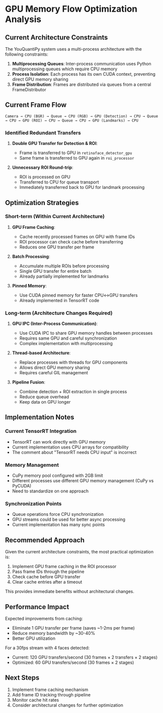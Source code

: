 # GPU Memory Flow Optimization Analysis

## Current Architecture Constraints

The YouQuantiPy system uses a multi-process architecture with the following constraints:

1. **Multiprocessing Queues**: Inter-process communication uses Python multiprocessing queues which require CPU memory
2. **Process Isolation**: Each process has its own CUDA context, preventing direct GPU memory sharing
3. **Frame Distribution**: Frames are distributed via queues from a central FrameDistributor

## Current Frame Flow

```
Camera → CPU (BGR) → Queue → CPU (RGB) → GPU (Detection) → CPU → Queue → CPU → GPU (ROI) → CPU → Queue → CPU → GPU (Landmarks) → CPU
```

### Identified Redundant Transfers

1. **Double GPU Transfer for Detection & ROI**: 
   - Frame is transferred to GPU in `retinaface_detector_gpu`
   - Same frame is transferred to GPU again in `roi_processor`

2. **Unnecessary ROI Round-trip**:
   - ROI is processed on GPU
   - Transferred to CPU for queue transport
   - Immediately transferred back to GPU for landmark processing

## Optimization Strategies

### Short-term (Within Current Architecture)

1. **GPU Frame Caching**:
   - Cache recently processed frames on GPU with frame IDs
   - ROI processor can check cache before transferring
   - Reduces one GPU transfer per frame

2. **Batch Processing**:
   - Accumulate multiple ROIs before processing
   - Single GPU transfer for entire batch
   - Already partially implemented for landmarks

3. **Pinned Memory**:
   - Use CUDA pinned memory for faster CPU↔GPU transfers
   - Already implemented in TensorRT code

### Long-term (Architecture Changes Required)

1. **GPU IPC (Inter-Process Communication)**:
   - Use CUDA IPC to share GPU memory handles between processes
   - Requires same GPU and careful synchronization
   - Complex implementation with multiprocessing

2. **Thread-based Architecture**:
   - Replace processes with threads for GPU components
   - Allows direct GPU memory sharing
   - Requires careful GIL management

3. **Pipeline Fusion**:
   - Combine detection + ROI extraction in single process
   - Reduce queue overhead
   - Keep data on GPU longer

## Implementation Notes

### Current TensorRT Integration
- TensorRT can work directly with GPU memory
- Current implementation uses CPU arrays for compatibility
- The comment about "TensorRT needs CPU input" is incorrect

### Memory Management
- CuPy memory pool configured with 2GB limit
- Different processes use different GPU memory management (CuPy vs PyCUDA)
- Need to standardize on one approach

### Synchronization Points
- Queue operations force CPU synchronization
- GPU streams could be used for better async processing
- Current implementation has many sync points

## Recommended Approach

Given the current architecture constraints, the most practical optimization is:

1. Implement GPU frame caching in the ROI processor
2. Pass frame IDs through the pipeline
3. Check cache before GPU transfer
4. Clear cache entries after a timeout

This provides immediate benefits without architectural changes.

## Performance Impact

Expected improvements from caching:
- Eliminate 1 GPU transfer per frame (saves ~1-2ms per frame)
- Reduce memory bandwidth by ~30-40%
- Better GPU utilization

For a 30fps stream with 4 faces detected:
- Current: 120 GPU transfers/second (30 frames × 2 transfers × 2 stages)
- Optimized: 60 GPU transfers/second (30 frames × 2 stages)

## Next Steps

1. Implement frame caching mechanism
2. Add frame ID tracking through pipeline
3. Monitor cache hit rates
4. Consider architectural changes for further optimization